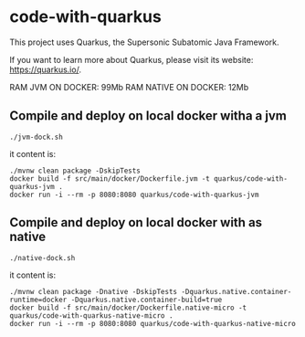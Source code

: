 # code-with-quarkus

This project uses Quarkus, the Supersonic Subatomic Java Framework.

If you want to learn more about Quarkus, please visit its website: <https://quarkus.io/>.

RAM JVM ON DOCKER: 99Mb
RAM NATIVE ON DOCKER: 12Mb

## Compile and deploy on local docker witha a jvm


```shell script
./jvm-dock.sh
```

it content is:

```shell script
./mvnw clean package -DskipTests 
docker build -f src/main/docker/Dockerfile.jvm -t quarkus/code-with-quarkus-jvm .
docker run -i --rm -p 8080:8080 quarkus/code-with-quarkus-jvm
```

## Compile and deploy on local docker with as native


```shell script
./native-dock.sh
```

it content is:

```shell script
./mvnw clean package -Dnative -DskipTests -Dquarkus.native.container-runtime=docker -Dquarkus.native.container-build=true
docker build -f src/main/docker/Dockerfile.native-micro -t quarkus/code-with-quarkus-native-micro .
docker run -i --rm -p 8080:8080 quarkus/code-with-quarkus-native-micro
```

